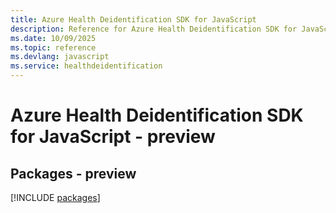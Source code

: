 ```yaml
---
title: Azure Health Deidentification SDK for JavaScript
description: Reference for Azure Health Deidentification SDK for JavaScript
ms.date: 10/09/2025
ms.topic: reference
ms.devlang: javascript
ms.service: healthdeidentification
---
```

# Azure Health Deidentification SDK for JavaScript - preview
## Packages - preview
[!INCLUDE [packages](health-deidentification-index.md)]